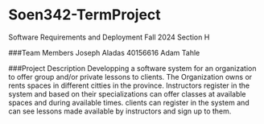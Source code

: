 # Soen342-TermProject
Software Requirements and Deployment Fall 2024 Section H

###Team Members
Joseph Aladas 40156616
Adam Tahle 

###Project Description
Developping a software system for an organization to offer group and/or private lessons to clients.
The Organization owns or rents spaces in different citties in the province.
Instructors register in the system and based on their specializations can offer classes at available spaces and during available times.
clients can register in the system and can see lessons made available by instructors and sign up to them.

